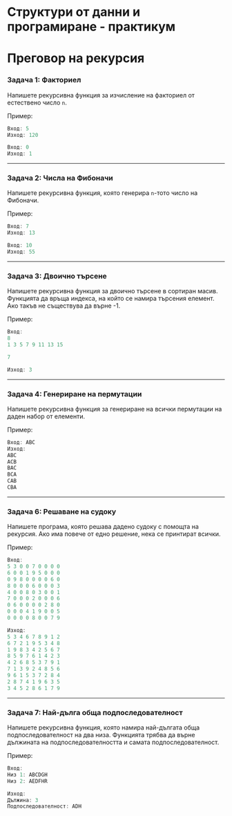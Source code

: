 # Структури от данни и програмиране - практикум

# Преговор на рекурсия 

### Задача 1: Факториел

Напишете рекурсивна функция за изчисление на факториел от естествено число `n`.

Пример:
```cpp
Вход: 5
Изход: 120

Вход: 0
Изход: 1
```

---

### Задача 2: Числа на Фибоначи

Напишете рекурсивна функция, която генерира `n`-тото число на Фибоначи.

Пример:
```cpp
Вход: 7
Изход: 13

Вход: 10
Изход: 55
```

---

### Задача 3: Двоично търсене

Напишете рекурсивна функция за двоично търсене в сортиран масив. Функцията да връща индекса, на който се намира търсения елемент. Ако такъв не съществува да върне -1. 

Пример:
```cpp
Вход: 
8
1 3 5 7 9 11 13 15

7

Изход: 3
```

---

### Задача 4: Генериране на пермутации

Напишете рекурсивна функция за генериране на всички пермутации на даден набор от елементи.

Пример:
```cpp
Вход: ABC
Изход:
ABC
ACB
BAC
BCA
CAB
CBA
```

---


### Задача 6: Решаване на судоку

Напишете програма, която решава дадено судоку с помощта на рекурсия. Ако има повече от едно решение, нека се принтират всички.

Пример:
```cpp
Вход:
5 3 0 0 7 0 0 0 0
6 0 0 1 9 5 0 0 0
0 9 8 0 0 0 0 6 0
8 0 0 0 6 0 0 0 3
4 0 0 8 0 3 0 0 1
7 0 0 0 2 0 0 0 6
0 6 0 0 0 0 2 8 0
0 0 0 4 1 9 0 0 5
0 0 0 0 8 0 0 7 9

Изход:
5 3 4 6 7 8 9 1 2
6 7 2 1 9 5 3 4 8
1 9 8 3 4 2 5 6 7
8 5 9 7 6 1 4 2 3
4 2 6 8 5 3 7 9 1
7 1 3 9 2 4 8 5 6
9 6 1 5 3 7 2 8 4
2 8 7 4 1 9 6 3 5
3 4 5 2 8 6 1 7 9
```

---

### Задача 7: Най-дълга обща подпоследователност

Напишете рекурсивна функция, която намира най-дългата обща подпоследователност на два низа. Функцията трябва да върне дължината на подпоследователността и самата подпоследователност.

Пример:
```cpp
Вход:
Низ 1: ABCDGH
Низ 2: AEDFHR

Изход:
Дължина: 3
Подпоследователност: ADH
```
